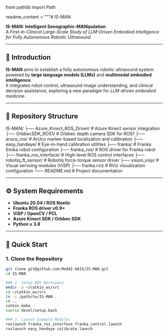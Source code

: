 from pathlib import Path

readme_content = """# IS-MAN

**IS-MAN: Intelligent Sonographic-MANipulation**  
*A First-in-Clinical Large-Scale Study of LLM-Driven Embodied Intelligence for Fully Autonomous Robotic Ultrasound*

---

## 🧠 Introduction

**IS-MAN** aims to establish a fully autonomous robotic ultrasound system powered by **large language models (LLMs)** and **multimodal embodied intelligence**.  
It integrates robot control, ultrasound image understanding, and clinical decision assistance, exploring a new paradigm for *LLM-driven embodied medicine*.

---

## 📁 Repository Structure

IS-MAN/
├── Azure_Kinect_ROS_Driver/ # Azure Kinect sensor integration
├── OrbbecSDK_ROS1/ # Orbbec depth camera SDK for ROS1
├── aruco_ros/ # ArUco marker-based localization and calibration
├── easy_handeye/ # Eye-in-hand calibration utilities
├── franka/ # Franka Emika robot configuration
├── franka_ros/ # ROS driver for Franka robot
├── franka_ros_interface/ # High-level ROS control interfaces
├── robotiq_ft_sensor/ # Robotiq force-torque sensor driver
├── vision_visp/ # Visual servoing modules (ViSP)
├── franka.rviz # RViz visualization configuration
└── README.md # Project documentation


---

## ⚙️ System Requirements

- **Ubuntu 20.04 / ROS Noetic**
- **Franka ROS driver v0.9+**
- **ViSP / OpenCV / PCL**
- **Azure Kinect SDK / Orbbec SDK**
- **Python ≥ 3.8**

---

## 🚀 Quick Start

### 1. Clone the Repository
```bash
git clone git@github.com:MedAI-UAIX/IS-MAN.git
cd IS-MAN

### 2. Setup ROS Workspace
mkdir -p ~/catkin_ws/src
cd ~/catkin_ws/src
ln -s /path/to/IS-MAN .
cd ..
catkin_make
source devel/setup.bash

### 3. Launch Example Modules
roslaunch franka_ros_interface franka_control.launch
roslaunch easy_handeye calibrate.launch



